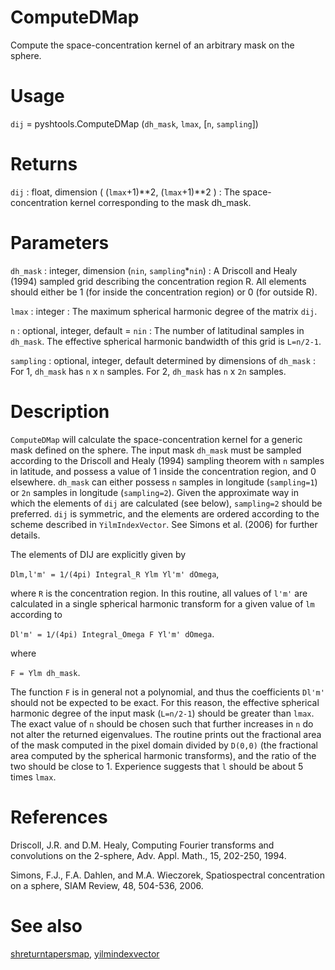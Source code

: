 # ComputeDMap

Compute the space-concentration kernel of an arbitrary mask on the sphere.

# Usage

`dij` = pyshtools.ComputeDMap (`dh_mask`, `lmax`, [`n`, `sampling`])

# Returns

`dij` : float, dimension ( (`lmax`+1)\*\*2, (`lmax`+1)\*\*2 )
:   The space-concentration kernel corresponding to the mask dh_mask.

# Parameters

`dh_mask` : integer, dimension (`nin`, `sampling`\*`nin`)
:   A Driscoll and Healy (1994) sampled grid describing the concentration region R. All elements should either be 1 (for inside the concentration region) or 0 (for outside R).

`lmax` : integer
:   The maximum spherical harmonic degree of the matrix `dij`.

`n` : optional, integer, default = `nin`
:   The number of latitudinal samples in `dh_mask`. The effective spherical harmonic bandwidth of this grid is `L=n/2-1`.
	
`sampling` : optional, integer, default determined by dimensions of `dh_mask`
:   For 1, `dh_mask` has `n` x `n` samples. For 2, `dh_mask` has `n` x `2n` samples. 

# Description

`ComputeDMap` will calculate the space-concentration kernel for a generic mask defined on the sphere. The input mask `dh_mask` must be sampled according to the Driscoll and Healy (1994) sampling theorem with `n` samples in latitude, and possess a value of 1 inside the concentration region, and 0 elsewhere. `dh_mask` can either possess `n` samples in longitude (`sampling=1`) or `2n` samples in longitude (`sampling=2`). Given the approximate way in which the elements of `dij` are calculated (see below), `sampling=2` should be preferred. `dij` is symmetric, and the elements are ordered according to the scheme described in `YilmIndexVector`. See Simons et al. (2006) for further details.

The elements of DIJ are explicitly given by 

`Dlm,l'm' = 1/(4pi) Integral_R Ylm Yl'm' dOmega`,

where `R` is the concentration region. In this routine, all values of `l'm'` are calculated in a single spherical harmonic transform for a given value of `lm` according to

`Dl'm' = 1/(4pi) Integral_Omega F Yl'm' dOmega`.

where 

`F = Ylm dh_mask`.

The function `F` is in general not a polynomial, and thus the coefficients `Dl'm'` should not be expected to be exact. For this reason, the effective spherical harmonic degree of the input mask (`L=n/2-1`) should be greater than `lmax`. The exact value of `n` should be chosen such that further increases in `n` do not alter the returned eigenvalues. The routine prints out the fractional area of the mask computed in the pixel domain divided by `D(0,0)` (the fractional area computed by the spherical harmonic transforms), and the ratio of the two should be close to 1. Experience suggests that `l` should be about 5 times `lmax`.

# References

Driscoll, J.R. and D.M. Healy, Computing Fourier transforms and convolutions on the 2-sphere, Adv. Appl. Math., 15, 202-250, 1994.

Simons, F.J., F.A. Dahlen, and M.A. Wieczorek, Spatiospectral concentration on a sphere, SIAM Review, 48, 504-536, 2006.

# See also

[shreturntapersmap](pyshreturntapersmap.html), [yilmindexvector](pyyilmindexvector.html)

